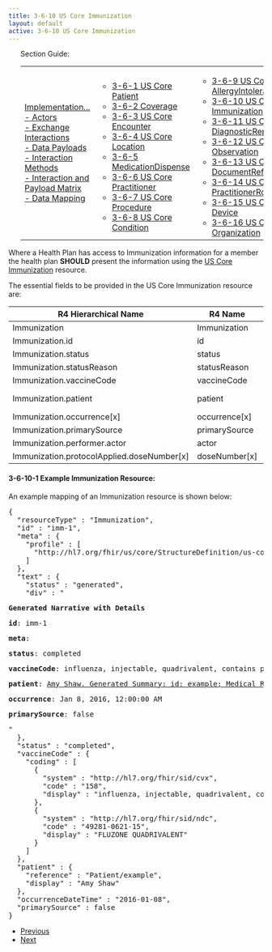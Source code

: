 ```yaml
---
title: 3-6-10 US Core Immunization
layout: default
active: 3-6-10 US Core Immunization
---
```


<ul id="markdown-toc">
	Section Guide:
  <table>
		<tr>
			<td>
	<li><a href="3_PDex_Implementation_Actors,_Interactions,_Data_Payloads_and_Methods.html" id="markdown-toc-section3">Implementation...</a></li>
  <li><a href="3-1_Actors.html" id="markdown-toc-actors">- Actors</a></li>
  <li><a href="3-2_Exchange_Interactions.html" id="markdown-toc-interactions">- Exchange Interactions</a></li>
	<li><a href="3-3_Data_Payloads.html" id="markdown-toc-payloads">- Data Payloads</a></li>
	<li><a href="3-4_Interaction_Methods.html" id="markdown-toc-interactions">- Interaction Methods</a></li>
	<li><a href="3-5_Interaction_and_Payload_Matrix.html" id="markdown-toc-matrix">- Interaction and Payload Matrix</a></li>
	<li><a href="3-6_Data_Mapping.html" id="markdown-toc-mapping">- Data Mapping</a></li>
			</td>
			<td>
				<ul>
              <li><a href="3-6-1_US_Core_Patient.html">3-6-1 US Core Patient</a></li>
              <li><a href="3-6-2_Coverage.html">3-6-2 Coverage</a></li>
              <li><a href="3-6-3_US_Core_Encounter.html">3-6-3 US Core Encounter</a></li>
              <li><a href="3-6-4_US_Core_Location.html">3-6-4 US Core Location</a></li>
              <li><a href="3-6-5_MedicationDispense.html">3-6-5 MedicationDispense</a></li>
              <li><a href="3-6-6_US_Core_Practitioner.html">3-6-6 US Core Practitioner</a></li>
              <li><a href="3-6-7_US_Core_Procedure.html">3-6-7 US Core Procedure</a></li>
              <li><a href="3-6-8_US_Core_Condition.html">3-6-8 US Core Condition</a></li>
				</ul>
				</td>
			<td>
				<ul>
              <li><a href="3-6-9_US_Core_AllergyIntolerance.html">3-6-9 US Core AllergyIntolerance</a></li>
              <li><a href="3-6-10_US_Core_Immunization.html">3-6-10 US Core Immunization</a></li>
              <li><a href="3-6-11_US_Core_DiagnosticReport.html">3-6-11 US Core DiagnosticReport</a></li>
              <li><a href="3-6-12_US_Core_Observation.html">3-6-12 US Core Observation</a></li>
              <li><a href="3-6-13_US_Core_DocumentReference.html">3-6-13 US Core DocumentReference</a></li>
              <li><a href="3-6-14_US_Core_PractitionerRole.html">3-6-14 US Core PractitionerRole</a></li>
              <li><a href="3-6-15_US_Core_Device.html">3-6-15 US Core Device</a></li>
              <li><a href="3-6-16_US_Core_Organization.html">3-6-16 US Core Organization</a></li>
				</ul>
				</td>
			<td>
				<ul>
					    <li><a href="3-6-17_US_Core_CarePlan.html">3-6-17 US Core CarePlan</a></li>
              <li><a href="3-6-18_US_Core_CareTeam.html">3-6-18 US Core CareTeam</a></li>
              <li><a href="3-6-19_US_Core_Medication.html">3-6-19 US Core Medication</a></li>
              <li><a href="3-6-20_US_Core_MedicationRequest.html">3-6-20 US Core MedicationRequest</a></li>
              <li><a href="3-6-21_US_Core_MedicationStatement.html">3-6-21 US Core MedicationStatement</a></li>
              <li><a href="3-6-22_US_Core_Goal_Profile.html">3-6-22 US Core Goal Profile</a></li>
            </ul>
			</td>	
		</tr>
	</table>
</ul>


Where a Health Plan has access to Immunization information for a member the health plan **SHOULD** present the information using the [US Core Immunization](https://build.fhir.org/ig/HL7/US-Core-R4/StructureDefinition-us-core-immunization.html) resource.

The essential fields to be provided in the US Core Immunization resource are:

| R4 Hierarchical Name                       | R4 Name       | Card. | Type                                                      |
|--------------------------------------------|---------------|-------|-----------------------------------------------------------|
| Immunization                               | Immunization  | 0..*  |                                                           |
| Immunization.id                            | id            | 0..1  | id                                                        |
| Immunization.status                        | status        | 1..1  | code                                                      |
| Immunization.statusReason                  | statusReason  | 0..1  | CodeableConcept                                           |
| Immunization.vaccineCode                   | vaccineCode   | 1..1  | CodeableConcept                                           |
| Immunization.patient                       | patient       | 1..1  | Reference(US Core Patient Profile)                        |
| Immunization.occurrence[x]                 | occurrence[x] | 1..1  | dateTime, string                                          |
| Immunization.primarySource                 | primarySource | 1..1  | boolean                                                   |
| Immunization.performer.actor               | actor         | 1..1  | Reference(Practitioner | PractitionerRole | Organization) |
| Immunization.protocolApplied.doseNumber[x] | doseNumber[x] | 1..1  | positiveInt, string                                       |


#### 3-6-10-1 Example Immunization Resource:

An example mapping of an Immunization resource is shown below:

<pre>
{
  "resourceType" : "Immunization",
  "id" : "imm-1",
  "meta" : {
    "profile" : [
      "http://hl7.org/fhir/us/core/StructureDefinition/us-core-immunization"
    ]
  },
  "text" : {
    "status" : "generated",
    "div" : "<div xmlns=\"http://www.w3.org/1999/xhtml\"><p><b>Generated Narrative with Details</b></p><p><b>id</b>: imm-1</p><p><b>meta</b>: </p><p><b>status</b>: completed</p><p><b>vaccineCode</b>: influenza, injectable, quadrivalent, contains preservative <span style=\"background: LightGoldenRodYellow\">(Details : {http://hl7.org/fhir/sid/cvx code '158' = 'influenza, injectable, quadrivalent', given as 'influenza, injectable, quadrivalent, contains preservative'}; {http://hl7.org/fhir/sid/ndc code '49281-0621-15' = '49281-0621-15', given as 'FLUZONE QUADRIVALENT'})</span></p><p><b>patient</b>: <a href=\"Patient-example.html\">Amy Shaw. Generated Summary: id: example; Medical Record Number = 1032702 (USUAL); active; Amy V. Shaw ; ph: 555-555-5555(HOME), amy.shaw@example.com; gender: female; birthDate: Feb 20, 2007</a></p><p><b>occurrence</b>: Jan 8, 2016, 12:00:00 AM</p><p><b>primarySource</b>: false</p></div>"
  },
  "status" : "completed",
  "vaccineCode" : {
    "coding" : [
      {
        "system" : "http://hl7.org/fhir/sid/cvx",
        "code" : "158",
        "display" : "influenza, injectable, quadrivalent, contains preservative"
      },
      {
        "system" : "http://hl7.org/fhir/sid/ndc",
        "code" : "49281-0621-15",
        "display" : "FLUZONE QUADRIVALENT"
      }
    ]
  },
  "patient" : {
    "reference" : "Patient/example",
    "display" : "Amy Shaw"
  },
  "occurrenceDateTime" : "2016-01-08",
  "primarySource" : false
}
</pre>


<ul>
  <li><a href="3-6-9_US_Core_AllergyIntolerance.html" >Previous</a></li>
  <li><a href="3-6-11_US_Core_DiagnosticReport.html" >Next</a></li>
</ul>